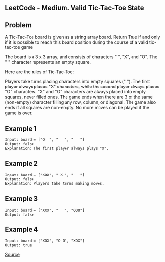 ## LeetCode - Medium. Valid Tic-Tac-Toe State
## Problem
A Tic-Tac-Toe board is given as a string array board. Return True if and only if it is possible to reach this board position during the course of a valid tic-tac-toe game.

The board is a 3 x 3 array, and consists of characters " ", "X", and "O".  The " " character represents an empty square.

Here are the rules of Tic-Tac-Toe:

Players take turns placing characters into empty squares (" ").
The first player always places "X" characters, while the second player always places "O" characters.
"X" and "O" characters are always placed into empty squares, never filled ones.
The game ends when there are 3 of the same (non-empty) character filling any row, column, or diagonal.
The game also ends if all squares are non-empty.
No more moves can be played if the game is over.

## Example 1
```
Input: board = ["O  ", "   ", "   "]
Output: false
Explanation: The first player always plays "X".
```

## Example 2
```
Input: board = ["XOX", " X ", "   "]
Output: false
Explanation: Players take turns making moves.
```

## Example 3
```
Input: board = ["XXX", "   ", "OOO"]
Output: false
```

## Example 4
```
Input: board = ["XOX", "O O", "XOX"]
Output: true
```
[Source](https://leetcode.com/problems/valid-tic-tac-toe-state/)
